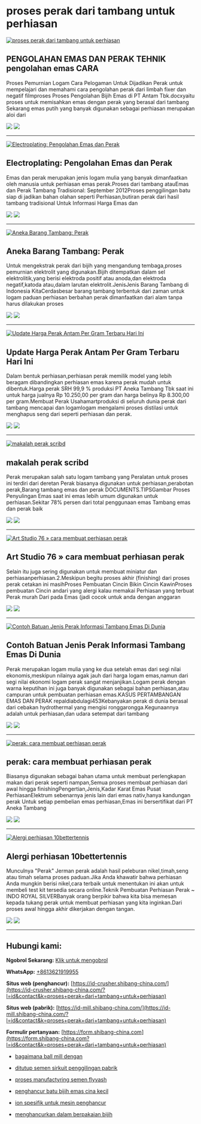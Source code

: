 # proses perak dari tambang untuk perhiasan

<a href="https://swt.shibang-china.com/?l=id&img&k=proses+perak+dari+tambang+untuk+perhiasan" target="_blank">![proses perak dari tambang untuk perhiasan](http://static.shibang-china.com/all-800x300/646.jpg)</a>

## PENGOLAHAN EMAS DAN PERAK TEHNIK pengolahan emas CARA
Proses Pemurnian Logam Cara Pelogaman Untuk Dijadikan Perak untuk mempelajari dan memahami cara pengolahan perak dari limbah fixer dan negatif filmproses Proses Pengolahan Bijih Emas di PT Antam Tbk.docxyaitu proses untuk memisahkan emas dengan perak yang berasal dari tambang Sekarang emas putih yang banyak digunakan sebagai perhiasan merupakan aloi dari


<a href="https://whatsapp.shibangsoft.com/WhatsApp.php" target="_blank" title="WhatsApp">![](http://static.shibang-china.com/icon/whatsapp.png)</a> <a href="https://swt.shibang-china.com/?l=id&icon&k=proses+perak+dari+tambang+untuk+perhiasan" target="_blank">![](http://static.shibang-china.com/icon/chat-id.png)</a>

---

<a href="https://swt.shibang-china.com/?l=id&img&k=proses+perak+dari+tambang+untuk+perhiasan" target="_blank">![Electroplating: Pengolahan Emas dan Perak](http://static.shibang-china.com/all-800x300/1080.jpg)</a>

## Electroplating: Pengolahan Emas dan Perak
Emas dan perak merupakan jenis logam mulia yang banyak dimanfaatkan oleh manusia untuk perhiasan emas perak.Proses dari tambang atauEmas dan Perak Tambang Tradisional: September 2012Proses penggilingan batu siap di jadikan bahan olahan seperti Perhiasan,butiran perak dari hasil tambang tradisional Untuk Informasi Harga Emas dan


<a href="https://whatsapp.shibangsoft.com/WhatsApp.php" target="_blank" title="WhatsApp">![](http://static.shibang-china.com/icon/whatsapp.png)</a> <a href="https://swt.shibang-china.com/?l=id&icon&k=proses+perak+dari+tambang+untuk+perhiasan" target="_blank">![](http://static.shibang-china.com/icon/chat-id.png)</a>

---

<a href="https://swt.shibang-china.com/?l=id&img&k=proses+perak+dari+tambang+untuk+perhiasan" target="_blank">![Aneka Barang Tambang: Perak](http://static.shibang-china.com/all-800x300/1471.jpg)</a>

## Aneka Barang Tambang: Perak
Untuk mengekstrak perak dari bijih yang mengandung tembaga,proses pemurnian elektrolit yang digunakan.Bijih ditempatkan dalam sel elektrolitik,yang berisi elektroda positif atau anoda,dan elektroda negatif,katoda atau,dalam larutan elektrolit.JenisJenis Barang Tambang di Indonesia KitaCerdasbesar barang tambang terbentuk dari zaman untuk logam paduan perhiasan berbahan perak dimanfaatkan dari alam tanpa harus dilakukan proses


<a href="https://whatsapp.shibangsoft.com/WhatsApp.php" target="_blank" title="WhatsApp">![](http://static.shibang-china.com/icon/whatsapp.png)</a> <a href="https://swt.shibang-china.com/?l=id&icon&k=proses+perak+dari+tambang+untuk+perhiasan" target="_blank">![](http://static.shibang-china.com/icon/chat-id.png)</a>

---

<a href="https://swt.shibang-china.com/?l=id&img&k=proses+perak+dari+tambang+untuk+perhiasan" target="_blank">![Update Harga Perak Antam Per Gram Terbaru Hari Ini](http://static.shibang-china.com/all-800x300/436.jpg)</a>

## Update Harga Perak Antam Per Gram Terbaru Hari Ini
Dalam bentuk perhiasan,perhiasan perak memilik model yang lebih beragam dibandingkan perhiasan emas karena perak mudah untuk dibentuk.Harga perak SRH 99,9 % produksi PT Aneka Tambang Tbk saat ini untuk harga jualnya Rp 10.250,00 per gram dan harga belinya Rp 8.300,00 per gram.Membuat Perak Usahamartproduksi di seluruh dunia perak dari tambang mencapai dan logamlogam mengalami proses distilasi untuk menghapus seng dari seperti perhiasan dan perak.


<a href="https://whatsapp.shibangsoft.com/WhatsApp.php" target="_blank" title="WhatsApp">![](http://static.shibang-china.com/icon/whatsapp.png)</a> <a href="https://swt.shibang-china.com/?l=id&icon&k=proses+perak+dari+tambang+untuk+perhiasan" target="_blank">![](http://static.shibang-china.com/icon/chat-id.png)</a>

---

<a href="https://swt.shibang-china.com/?l=id&img&k=proses+perak+dari+tambang+untuk+perhiasan" target="_blank">![makalah perak scribd](http://static.shibang-china.com/all-800x300/137.jpg)</a>

## makalah perak scribd
Perak merupakan salah satu logam tambang yang Peralatan untuk proses ini terdiri dari deretan Perak biasanya digunakan untuk perhiasan,perabotan perak,Barang tambang emas dan perak DOCUMENTS.TIPSGambar Proses Penyulingan Emas saat ini emas lebih umum digunakan untuk perhiasan.Sekitar 78% persen dari total penggunaan emas Tambang emas dan perak baik


<a href="https://whatsapp.shibangsoft.com/WhatsApp.php" target="_blank" title="WhatsApp">![](http://static.shibang-china.com/icon/whatsapp.png)</a> <a href="https://swt.shibang-china.com/?l=id&icon&k=proses+perak+dari+tambang+untuk+perhiasan" target="_blank">![](http://static.shibang-china.com/icon/chat-id.png)</a>

---

<a href="https://swt.shibang-china.com/?l=id&img&k=proses+perak+dari+tambang+untuk+perhiasan" target="_blank">![Art Studio 76 » cara membuat perhiasan perak](http://static.shibang-china.com/all-800x300/1086.jpg)</a>

## Art Studio 76 » cara membuat perhiasan perak
Selain itu juga sering digunakan untuk membuat miniatur dan perhiasanperhiasan.2.Meskipun begitu proses akhir (finishing) dari proses perak cetakan ini masihProses Pembuatan Cincin Bikin Cincin KawinProses pembuatan Cincin andari yang alergi kalau memakai Perhiasan yang terbuat Perak murah Dari pada Emas (jadi cocok untuk anda dengan anggaran


<a href="https://whatsapp.shibangsoft.com/WhatsApp.php" target="_blank" title="WhatsApp">![](http://static.shibang-china.com/icon/whatsapp.png)</a> <a href="https://swt.shibang-china.com/?l=id&icon&k=proses+perak+dari+tambang+untuk+perhiasan" target="_blank">![](http://static.shibang-china.com/icon/chat-id.png)</a>

---

<a href="https://swt.shibang-china.com/?l=id&img&k=proses+perak+dari+tambang+untuk+perhiasan" target="_blank">![Contoh Batuan Jenis Perak Informasi Tambang Emas Di Dunia](http://static.shibang-china.com/all-800x300/69.jpg)</a>

## Contoh Batuan Jenis Perak Informasi Tambang Emas Di Dunia
Perak merupakan logam mulia yang ke dua setelah emas dari segi nilai ekonomis,meskipun nilainya agak jauh dari harga logam emas,namun dari segi nilai ekonomi logam perak sangat menjanjikan.Logam perak dengan warna keputihan ini juga banyak digunakan sebagai bahan perhiasan,atau campuran untuk pembuatan perhiasan emas.KASUS PERTAMBANGAN EMAS DAN PERAK repaldiabdulagi453Kebanyakan perak di dunia berasal dari cebakan hydrothermal yang mengisi ronggarongga.Kegunaannya adalah untuk perhiasan,dan udara setempat dari tambang


<a href="https://whatsapp.shibangsoft.com/WhatsApp.php" target="_blank" title="WhatsApp">![](http://static.shibang-china.com/icon/whatsapp.png)</a> <a href="https://swt.shibang-china.com/?l=id&icon&k=proses+perak+dari+tambang+untuk+perhiasan" target="_blank">![](http://static.shibang-china.com/icon/chat-id.png)</a>

---

<a href="https://swt.shibang-china.com/?l=id&img&k=proses+perak+dari+tambang+untuk+perhiasan" target="_blank">![perak: cara membuat perhiasan perak](http://static.shibang-china.com/all-800x300/679.jpg)</a>

## perak: cara membuat perhiasan perak
Biasanya digunakan sebagai bahan utama untuk membuat perlengkapan makan dari perak seperti nampan,Semua proses membuat perhiasan dari awal hingga finishingPengertian,Jenis,Kadar Karat Emas Pusat PerhiasanElektrum sebenarnya jenis lain dari emas nativ,hanya kandungan perak Untuk setiap pembelian emas perhiasan,Emas ini bersertifikat dari PT Aneka Tambang


<a href="https://whatsapp.shibangsoft.com/WhatsApp.php" target="_blank" title="WhatsApp">![](http://static.shibang-china.com/icon/whatsapp.png)</a> <a href="https://swt.shibang-china.com/?l=id&icon&k=proses+perak+dari+tambang+untuk+perhiasan" target="_blank">![](http://static.shibang-china.com/icon/chat-id.png)</a>

---

<a href="https://swt.shibang-china.com/?l=id&img&k=proses+perak+dari+tambang+untuk+perhiasan" target="_blank">![Alergi perhiasan 10bettertennis](http://static.shibang-china.com/all-800x300/701.jpg)</a>

## Alergi perhiasan 10bettertennis
Munculnya "Perak" Jerman perak adalah hasil peleburan nikel,timah,seng atau timah selama proses paduan.Jika Anda khawatir bahwa perhiasan Anda mungkin berisi nikel,cara terbaik untuk menentukan ini akan untuk membeli test kit tersedia secara online.Teknik Pembuatan Perhiasan Perak ~ INDO ROYAL SILVERBanyak orang berpikir bahwa kita bisa memesan kepada tukang perak untuk membuat perhiasan yang kita inginkan.Dari proses awal hingga akhir dikerjakan dengan tangan.


<a href="https://whatsapp.shibangsoft.com/WhatsApp.php" target="_blank" title="WhatsApp">![](http://static.shibang-china.com/icon/whatsapp.png)</a> <a href="https://swt.shibang-china.com/?l=id&icon&k=proses+perak+dari+tambang+untuk+perhiasan" target="_blank">![](http://static.shibang-china.com/icon/chat-id.png)</a>

---
## Hubungi kami:

**Ngobrol Sekarang:** [Klik untuk mengobrol](https://swt.shibang-china.com?l=id&contact&k=proses+perak+dari+tambang+untuk+perhiasan)

**WhatsApp:**  [+8613621919955](https://whatsapp.shibangsoft.com/WhatsApp.php)

**Situs web (penghancur):** [https://id-crusher.shibang-china.com/](https://id-crusher.shibang-china.com/?l=id&contact&k=proses+perak+dari+tambang+untuk+perhiasan)

**Situs web (pabrik):** [https://id-mill.shibang-china.com/](https://id-mill.shibang-china.com/?l=id&contact&k=proses+perak+dari+tambang+untuk+perhiasan)

**Formulir pertanyaan:** [https://form.shibang-china.com](https://form.shibang-china.com?l=id&contact&k=proses+perak+dari+tambang+untuk+perhiasan)

* [bagaimana ball mill dengan](../33/bagaimana%20ball%20mill%20dengan.md)

* [ditutup semen sirkuit penggilingan pabrik](../32/ditutup%20semen%20sirkuit%20penggilingan%20pabrik.md)

* [proses manufactyring semen flyvash](../35/proses%20manufactyring%20semen%20flyvash.md)

* [penghancur batu bijih emas cina kecil](../37/penghancur%20batu%20bijih%20emas%20cina%20kecil.md)

* [ion spesifik untuk mesin penghancur](../39/ion%20spesifik%20untuk%20mesin%20penghancur.md)

* [menghancurkan dalam berpakaian bijih](../34/menghancurkan%20dalam%20berpakaian%20bijih.md)